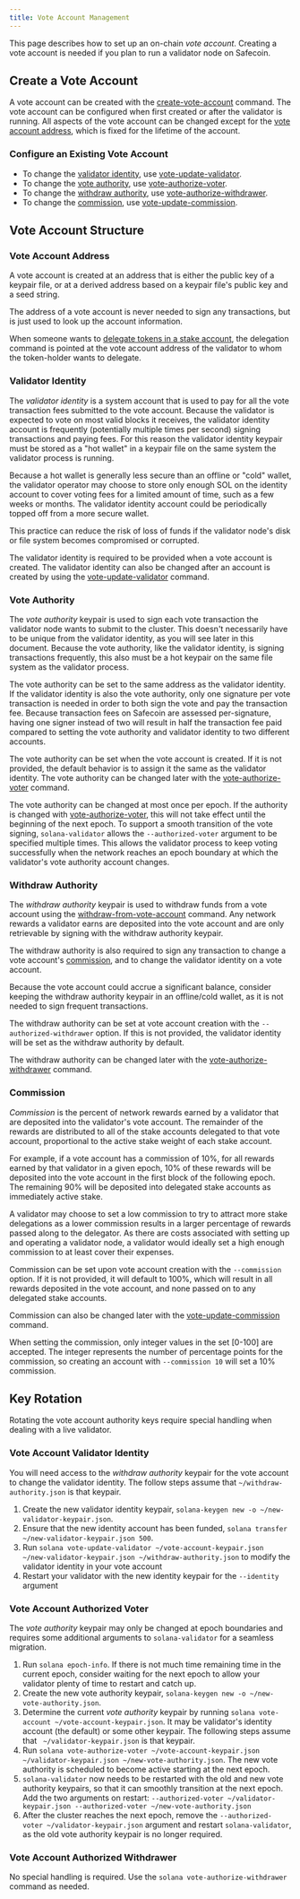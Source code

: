 ```yaml
---
title: Vote Account Management
---
```


This page describes how to set up an on-chain _vote account_.  Creating a vote
account is needed if you plan to run a validator node on Safecoin.

## Create a Vote Account
A vote account can be created with the
[create-vote-account](../cli/usage.md#solana-create-vote-account) command.
The vote account can be configured when first created or after the validator is
running.  All aspects of the vote account can be changed except for the
[vote account address](#vote-account-address), which is fixed for the lifetime
of the account.

### Configure an Existing Vote Account
 - To change the [validator identity](#validator-identity), use
[vote-update-validator](../cli/usage.md#solana-vote-update-validator).
 - To change the [vote authority](#vote-authority), use
[vote-authorize-voter](../cli/usage.md#solana-vote-authorize-voter).
 - To change the [withdraw authority](#withdraw-authority), use
[vote-authorize-withdrawer](../cli/usage.md#solana-vote-authorize-withdrawer).
 - To change the [commission](#commission), use
 [vote-update-commission](../cli/usage.md#solana-vote-update-commission).

## Vote Account Structure

### Vote Account Address
A vote account is created at an address that is either the public key of a
keypair file, or at a derived address based on a keypair file's public key and
a seed string.

The address of a vote account is never needed to sign any transactions,
but is just used to look up the account information.

When someone wants to [delegate tokens in a stake account](../staking.md),
the delegation command is pointed at the vote account address of the validator
to whom the token-holder wants to delegate.

### Validator Identity

The _validator identity_ is a system account that is used to pay for all the
vote transaction fees submitted to the vote account.
Because the validator is expected to vote on most valid blocks it receives,
the validator identity account is frequently
(potentially multiple times per second) signing transactions and
paying fees.  For this reason the validator identity keypair must be
stored as a "hot wallet" in a keypair file on the same system the validator
process is running.

Because a hot wallet is generally less secure than an offline or "cold" wallet,
the validator operator may choose to store only enough SOL on the identity
account to cover voting fees for a limited amount of time, such as a few weeks
or months.  The validator identity account could be periodically topped off
from a more secure wallet.

This practice can reduce the risk of loss of funds if the validator node's
disk or file system becomes compromised or corrupted.

The validator identity is required to be provided when a vote account is created.
The validator identity can also be changed after an account is created by using
the [vote-update-validator](../cli/usage.md#solana-vote-update-validator) command.

### Vote Authority

The _vote authority_ keypair is used to sign each vote transaction the validator
node wants to submit to the cluster.  This doesn't necessarily have to be unique
from the validator identity, as you will see later in this document.  Because
the vote authority, like the validator identity, is signing transactions
frequently, this also must be a hot keypair on the same file system as the
validator process.

The vote authority can be set to the same address as the validator identity.
If the validator identity is also the vote authority, only one
signature per vote transaction is needed in order to both sign the vote and pay
the transaction fee.  Because transaction fees on Safecoin are assessed
per-signature, having one signer instead of two will result in half the transaction
fee paid compared to setting the vote authority and validator identity to two
different accounts.

The vote authority can be set when the vote account is created.  If it is not
provided, the default behavior is to assign it the same as the validator identity.
The vote authority can be changed later with the
[vote-authorize-voter](../cli/usage.md#solana-vote-authorize-voter) command.

The vote authority can be changed at most once per epoch.  If the authority is
changed with [vote-authorize-voter](../cli/usage.md#solana-vote-authorize-voter),
this will not take effect until the beginning of the next epoch.
To support a smooth transition of the vote signing,
`solana-validator` allows the `--authorized-voter` argument to be specified
multiple times.  This allows the validator process to keep voting successfully
when the network reaches an epoch boundary at which the validator's vote
authority account changes.

### Withdraw Authority

The _withdraw authority_ keypair is used to withdraw funds from a vote account
using the [withdraw-from-vote-account](../cli/usage.md#solana-withdraw-from-vote-account)
command.  Any network rewards a validator earns are deposited into the vote
account and are only retrievable by signing with the withdraw authority keypair.

The withdraw authority is also required to sign any transaction to change
a vote account's [commission](#commission), and to change the validator
identity on a vote account.

Because the vote account could accrue a significant balance, consider keeping
the withdraw authority keypair in an offline/cold wallet, as it is
not needed to sign frequent transactions.

The withdraw authority can be set at vote account creation with the
`--authorized-withdrawer` option.  If this is not provided, the validator
identity will be set as the withdraw authority by default.

The withdraw authority can be changed later with the
[vote-authorize-withdrawer](../cli/usage.md#solana-vote-authorize-withdrawer)
command.

### Commission

_Commission_ is the percent of network rewards earned by a validator that are
deposited into the validator's vote account.  The remainder of the rewards
are distributed to all of the stake accounts delegated to that vote account,
proportional to the active stake weight of each stake account.

For example, if a vote account has a commission of 10%, for all rewards earned
by that validator in a given epoch, 10% of these rewards will be deposited into
the vote account in the first block of the following epoch. The remaining 90%
will be deposited into delegated stake accounts as immediately active stake.

A validator may choose to set a low commission to try to attract more stake
delegations as a lower commission results in a larger percentage of rewards
passed along to the delegator.  As there are costs associated with setting up
and operating a validator node, a validator would ideally set a high enough
commission to at least cover their expenses.

Commission can be set upon vote account creation with the `--commission` option.
If it is not provided, it will default to 100%, which will result in all
rewards deposited in the vote account, and none passed on to any delegated
stake accounts.

Commission can also be changed later with the
[vote-update-commission](../cli/usage.md#solana-vote-update-commission) command.

When setting the commission, only integer values in the set [0-100] are accepted.
The integer represents the number of percentage points for the commission, so
creating an account with `--commission 10` will set a 10% commission.

## Key Rotation
Rotating the vote account authority keys require special handling when dealing
with a live validator.

### Vote Account Validator Identity

You will need access to the _withdraw authority_ keypair for the vote account to
change the validator identity.  The follow steps assume that
`~/withdraw-authority.json` is that keypair.

1. Create the new validator identity keypair, `solana-keygen new -o ~/new-validator-keypair.json`.
2. Ensure that the new identity account has been funded, `solana transfer ~/new-validator-keypair.json 500`.
3. Run `solana vote-update-validator ~/vote-account-keypair.json ~/new-validator-keypair.json ~/withdraw-authority.json`
   to modify the validator identity in your vote account
4. Restart your validator with the new identity keypair for the `--identity` argument

### Vote Account Authorized Voter
The _vote authority_ keypair may only be changed at epoch boundaries and
requires some additional arguments to `solana-validator` for a seamless
migration.

1. Run `solana epoch-info`.  If there is not much time remaining time in the
   current epoch, consider waiting for the next epoch to allow your validator
   plenty of time to restart and catch up.
2. Create the new vote authority keypair, `solana-keygen new -o ~/new-vote-authority.json`.
3. Determine the current _vote authority_ keypair by running `solana
   vote-account ~/vote-account-keypair.json`.  It may be validator's
   identity account (the default) or some other keypair.  The following steps
   assume that ` ~/validator-keypair.json` is that keypair.
4. Run `solana vote-authorize-voter ~/vote-account-keypair.json ~/validator-keypair.json ~/new-vote-authority.json`.
   The new vote authority is scheduled to become active starting at the next epoch.
5. `solana-validator` now needs to be restarted with the old and new vote
   authority keypairs, so that it can smoothly transition at the next epoch. Add
   the two arguments on restart: `--authorized-voter ~/validator-keypair.json
   --authorized-voter ~/new-vote-authority.json`
6. After the cluster reaches the next epoch, remove the
   `--authorized-voter ~/validator-keypair.json` argument and restart
   `solana-validator`, as the old vote authority keypair is no longer required.


### Vote Account Authorized Withdrawer
No special handling is required.  Use the `solana vote-authorize-withdrawer` command as needed.
